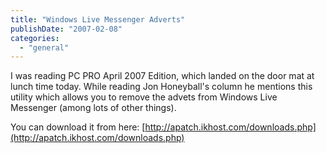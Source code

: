```yaml
---
title: "Windows Live Messenger Adverts"
publishDate: "2007-02-08"
categories: 
  - "general"
---
```


I was reading PC PRO April 2007 Edition, which landed on the door mat at lunch time today. While reading Jon Honeyball's column he mentions this utility which allows you to remove the advets from Windows Live Messenger (among lots of other things).

You can download it from here: [http://apatch.ikhost.com/downloads.php](http://apatch.ikhost.com/downloads.php)
